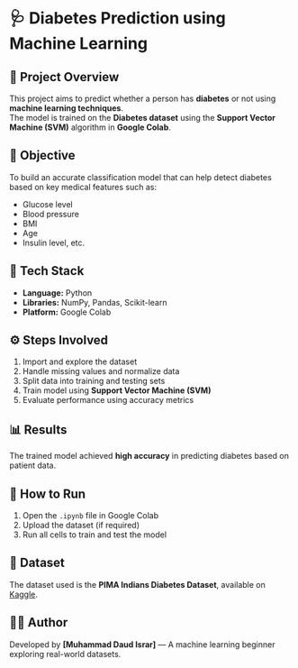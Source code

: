 # 🩺 Diabetes Prediction using Machine Learning

## 📘 Project Overview
This project aims to predict whether a person has **diabetes** or not using **machine learning techniques**.  
The model is trained on the **Diabetes dataset** using the **Support Vector Machine (SVM)** algorithm in **Google Colab**.  

## 🧠 Objective
To build an accurate classification model that can help detect diabetes based on key medical features such as:
- Glucose level  
- Blood pressure  
- BMI  
- Age  
- Insulin level, etc.

## 🧩 Tech Stack
- **Language:** Python  
- **Libraries:** NumPy, Pandas, Scikit-learn  
- **Platform:** Google Colab  

## ⚙️ Steps Involved
1. Import and explore the dataset  
2. Handle missing values and normalize data  
3. Split data into training and testing sets  
4. Train model using **Support Vector Machine (SVM)**  
5. Evaluate performance using accuracy metrics  

## 📊 Results
The trained model achieved **high accuracy** in predicting diabetes based on patient data.  

## 🚀 How to Run
1. Open the `.ipynb` file in Google Colab  
2. Upload the dataset (if required)  
3. Run all cells to train and test the model  

## 🧾 Dataset
The dataset used is the **PIMA Indians Diabetes Dataset**, available on [Kaggle](https://www.kaggle.com/datasets/uciml/pima-indians-diabetes-database).

## 👨‍💻 Author
Developed by **[Muhammad Daud Israr]** — A machine learning beginner exploring real-world datasets.
